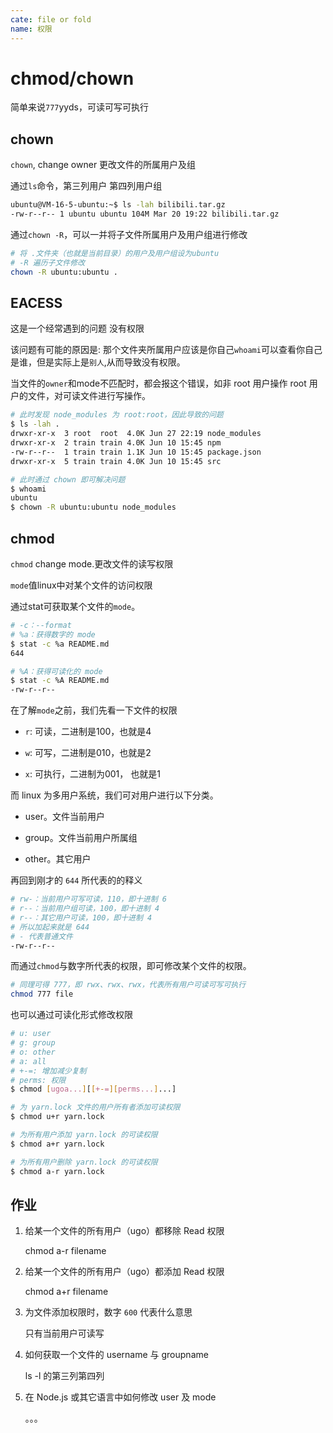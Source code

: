 ```yaml
---
cate: file or fold
name: 权限
---
```


# chmod/chown

简单来说`777`yyds，可读可写可执行

## chown

`chown`, change owner 更改文件的所属用户及组

通过`ls`命令，第三列用户 第四列用户组

```bash
ubuntu@VM-16-5-ubuntu:~$ ls -lah bilibili.tar.gz
-rw-r--r-- 1 ubuntu ubuntu 104M Mar 20 19:22 bilibili.tar.gz
```

通过`chown -R`，可以一并将子文件所属用户及用户组进行修改

```bash
# 将 .文件夹（也就是当前目录）的用户及用户组设为ubuntu
# -R 遍历子文件修改
chown -R ubuntu:ubuntu .
```

## EACESS

这是一个经常遇到的问题 没有权限

该问题有可能的原因是: 那个文件夹所属用户应该是你自己`whoami`可以查看你自己是谁，但是实际上是`别人`,从而导致没有权限。

当文件的`owner`和mode不匹配时，都会报这个错误，如非 root 用户操作 root 用户的文件，对可读文件进行写操作。

```bash
# 此时发现 node_modules 为 root:root，因此导致的问题
$ ls -lah .
drwxr-xr-x  3 root  root  4.0K Jun 27 22:19 node_modules
drwxr-xr-x  2 train train 4.0K Jun 10 15:45 npm
-rw-r--r--  1 train train 1.1K Jun 10 15:45 package.json
drwxr-xr-x  5 train train 4.0K Jun 10 15:45 src

# 此时通过 chown 即可解决问题
$ whoami
ubuntu
$ chown -R ubuntu:ubuntu node_modules
```

## chmod

`chmod` change mode.更改文件的读写权限

`mode`值linux中对某个文件的访问权限

通过stat可获取某个文件的`mode`。

```bash
# -c：--format
# %a：获得数字的 mode
$ stat -c %a README.md
644

# %A：获得可读化的 mode
$ stat -c %A README.md 
-rw-r--r--
```

在了解`mode`之前，我们先看一下文件的权限

* `r`: 可读，二进制是100，也就是4

* `w`: 可写，二进制是010，也就是2

* `x`: 可执行，二进制为001， 也就是1

而 linux 为多用户系统，我们可对用户进行以下分类。

* user。文件当前用户

* group。文件当前用户所属组

* other。其它用户

再回到刚才的 `644` 所代表的的释义

```bash
# rw-：当前用户可写可读，110，即十进制 6
# r--：当前用户组可读，100，即十进制 4
# r--：其它用户可读，100，即十进制 4
# 所以加起来就是 644
# - 代表普通文件
-rw-r--r--
```

而通过`chmod`与数字所代表的权限，即可修改某个文件的权限。

```bash
# 同理可得 777，即 rwx、rwx、rwx，代表所有用户可读可写可执行
chmod 777 file
```

也可以通过可读化形式修改权限

```bash
# u: user
# g: group
# o: other
# a: all
# +-=: 增加减少复制
# perms: 权限
$ chmod [ugoa...][[+-=][perms...]...]

# 为 yarn.lock 文件的用户所有者添加可读权限
$ chmod u+r yarn.lock

# 为所有用户添加 yarn.lock 的可读权限
$ chmod a+r yarn.lock

# 为所有用户删除 yarn.lock 的可读权限
$ chmod a-r yarn.lock
```

## 作业

1. 给某一个文件的所有用户（ugo）都移除 Read 权限

   chmod a-r filename

2. 给某一个文件的所有用户（ugo）都添加 Read 权限

   chmod a\+r filename

3. 为文件添加权限时，数字 `600` 代表什么意思

   只有当前用户可读写

4. 如何获取一个文件的 username 与 groupname

   ls -l 的第三列第四列

5. 在 Node.js 或其它语言中如何修改 user 及 mode

   。。。
